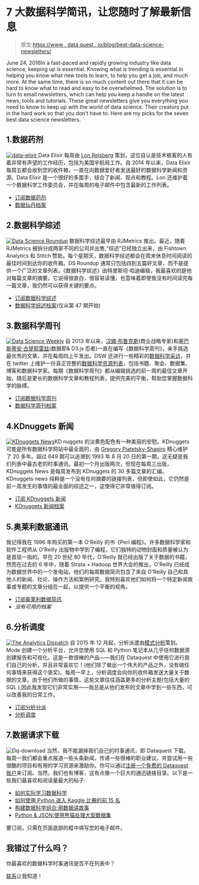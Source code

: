 # 7 大数据科学简讯，让您随时了解最新信息

> 原文:[https://www . data quest . io/blog/best-data-science-newsletters/](https://www.dataquest.io/blog/best-data-science-newsletters/)

June 24, 2016In a fast-paced and rapidly growing industry like data science, keeping up is essential. Knowing what is trending is essential in helping you know what new tools to learn, to help you get a job, and much more. At the same time, there is so much content out there that it can be hard to know what to read and easy to be overwhelmed. The solution is to turn to email newsletters, which can help you keep a handle on the latest news, tools and tutorials. These great newsletters give you everything you need to know to keep up with the world of data science. Their creators put in the hard work so that you don’t have to. Here are my picks for the seven best data science newsletters.

## 1.数据药剂

[![data-elixir](../Images/90bdd1788acc84d6de395c7d50f0faec.png) ](https://dataelixir.com/) Data Elixir 每周由 [Lon Reisberg](https://twitter.com/lonriesberg) 策划，这位自认是技术极客的人有着非常有声望的工作经历，包括为美国宇航局工作。自 2014 年以来，Data Elixir 每周五都会收到您的收件箱，一直在向数据爱好者发送最好的数据科学新闻和资源。Data Elixir 是一个很好的多面手，结合了新闻、观点和教程。Lon 还维护着一个数据科学工作委员会，并在每周的电子邮件中包含最新的工作列表。

*   [订阅数据药剂](https://dataelixir.com/)
*   [数据仙丹档案](https://dataelixir.com/issues)

## 2.数据科学综述

[![Data Science Roundup](../Images/8feafd69169ac47fb514c0fa8db22d51.png)](https://roundup.fishtownanalytics.com/) 数据科学综述最早由 RJMetrics 推出。最近，随着 RJMetrics 被拆分成两家不同的公司并出售,“综述”已经独立出来，由 Fishtown Analytics 和 Stitch 赞助。每个星期天，数据科学综述都会在周末休息时间阅读的最佳时间到达你的收件箱。DS Roundup 通常只包括四到五篇好文章，而不是提供一个广泛的文章列表。《数据科学综述》由特里斯坦·哈迪编辑，我最喜欢的是他对每篇文章的摘要。它说得很直白，很容易读懂，也意味着即使我没有时间读完每一篇文章，我仍然可以获得关键的要点。

*   [订阅数据科学综述](https://roundup.fishtownanalytics.com/)
*   [数据科学综述档案](https://roundup.fishtownanalytics.com/)(仅从第 47 期开始)

## 3.数据科学周刊

[![Data Science Weekly](../Images/892ae22f89a26123e271ff167d3803a6.png)](https://www.datascienceweekly.org/) 自 2013 年以来，[汉娜·布鲁克斯](https://twitter.com/hrb_nyc)(商业战略专家)和[塞巴斯蒂安·古提耶雷兹](https://twitter.com/seb_g)(数据即& D3.js 忍者)一直在编写《数据科学周刊》，亲手挑选最优秀的文章，并在每周四上午发出。DSW 还进行一些精彩的[数据科学采访](https://www.datascienceweekly.org/data-scientist-interviews)，并在 twitter 上维护一份真正完整的[数据科学资源列表](https://www.datascienceweekly.org/data-science-resources)，包括书籍、聚会、数据集、博客和数据科学家。每期《数据科学周刊》都从编辑挑选的前一周的最佳文章开始，随后是更长的数据科学文章和教程列表，提供完美的平衡，帮助您掌握数据科学的脉搏。

*   [订阅数据科学周刊](https://www.datascienceweekly.org/)
*   [数据科学周刊档案](https://www.datascienceweekly.org/newsletters)

## 4.KDnuggets 新闻

[![KDnuggets News](../Images/2edc4ef41d75a1da50f92b1c1bdadbad.png)](https://www.kdnuggets.com/news/subscribe.html?1)KD nuggets 的淡黄色配色有一种美丽的安慰。KDnuggets 可能是所有数据科学网站中最全面的，由 [Gregory Piatetsky-Shapiro](https://twitter.com/kdnuggets) 精心维护了 20 多年。超过 649 期可以追溯到 1993 年 8 月 20 日的第一期，这无疑是我们列表中最古老的时事通讯。最初一个月出版两次，但现在每周三出版，KDnuggets News 是每周发布到 KDnuggets 的 30 多篇文章的汇编。KDnuggets news 纯粹是一个没有任何摘要的链接列表，但即使如此，它仍然是前一周发生的事情的最全面的综述之一，这使得它非常值得订阅。

*   [订阅 KDnuggets 新闻](https://www.kdnuggets.com/news/subscribe.html?1)
*   [KDnuggets 新闻档案](https://www.kdnuggets.com/news/archive.html)

## 5.奥莱利数据通讯

我记得我在 1996 年购买的第一本 O'Reilly 的书《Perl 编程》。许多数据科学家和软件工程师从 O'Reilly 出版物中学到了编程，它们独特的动物封面和质量被认为是首屈一指的。早在 20 世纪 80 年代，O'Reilly 就已经出版了关于数据的书籍，然而在过去的 6 年中，随着 Strata + Hadoop 世界大会的推出，O'Reilly 已经成为数据世界中的一个发电站。他们的每周数据简讯包含了来自 O'Reilly 自己和其他人的新闻、社论、操作方法和案例研究。我特别喜欢他们如何将一个特定新闻故事或专题的文章分组在一起，以提供一个平衡的视角。

*   [订阅奥莱利数据简讯](https://www.oreilly.com/data/newsletter.html)
*   *没有可用的档案*

## 6.分析调度

[![The Analytics Dispatch](../Images/220d448002402ba560c8be5e74ccab59.png)](https://about.modeanalytics.com/newsletter/) 自 2015 年 12 月起，分析派遣由[模式分析](https://modeanalytics.com/)策划。Mode 创建一个分析平台，允许您使用 SQL 和 Python 笔记本从几乎任何数据源创建报告和可视化。这是一款很棒的产品——我们在 Dataquest 中使用它进行我们自己的分析，并且非常喜欢它！(他们除了做出一个伟大的产品之外，没有做任何事情来获得这个褒奖)。每周一早上，分析调度会向你的收件箱发送大量关于数据的文章。由于他们所做的事情，这些文章往往涵盖更多的分析主题(包括大量的 SQL ),因此我发现它们非常实用——我总是从他们发布的文章中学到一些东西，可以改善我的日常工作。

*   [订阅分析分派](https://about.modeanalytics.com/newsletter/)
*   [分析调度](https://mode.com/analytics-dispatch/)

## 7.数据请求下载

![Dq-download](../Images/e9b8bd083dc929abb49129a968ae0dab.png)
当然，我不能漏掉我们自己的时事通讯，即 Dataquest 下载。每周一我们都会重点报道一些头条新闻，传递一些很棒的职业建议，并尝试用一些很酷的项目和有用的学习资源来激励你。你可以通过[注册一个免费的 Dataquest 账户](https://www.dataquest.io/)来订阅。当然，我们也有博客，这有点像一个巨大的通迅链接目录。以下是一些我们最喜欢和阅读量最大的帖子:

*   [如何实际学习数据科学](https://www.dataquest.io/blog/learn-data-science/)
*   [如何使用 Python 进入 Kaggle 比赛的前 15 名](https://www.dataquest.io/blog/kaggle-tutorial/)
*   [构建数据科学组合:用数据讲故事](https://www.dataquest.io/blog/data-science-portfolio-project/)
*   [Python & JSON:使用熊猫处理大型数据集](https://www.dataquest.io/blog/python-json-tutorial/)

要订阅，只需在页面底部的框中填写您的电子邮件。

## 我错过了什么吗？

你最喜欢的数据科学时事通讯是否不在列表中？

[联系](https://twitter.com/dataquestio)让我知道！